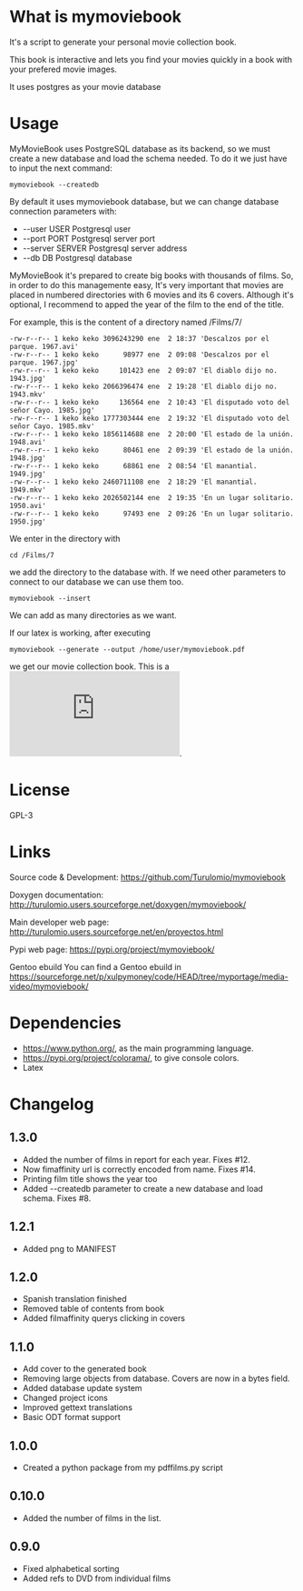 What is mymoviebook
===================
It's a script to generate your personal movie collection book. 

This book is interactive and lets you find your movies quickly in a book with your prefered movie images.

It uses postgres as your movie database

Usage
=====

MyMovieBook uses PostgreSQL database as its backend, so we must create a new database and load the schema needed. To do it we just have to input the next command:

`mymoviebook --createdb`

By default it uses mymoviebook database, but we can change database connection parameters with:
*  --user USER         Postgresql user
*  --port PORT         Postgresql server port
*  --server SERVER     Postgresql server address
*  --db DB             Postgresql database

MyMovieBook it's prepared to create big books with thousands of films. So, in order to do this managemente easy, It's very important that movies are placed in numbered directories with 6 movies and its 6 covers. Although it's optional, I recommend to apped the year of the film to the end of the title.

For example, this is the content of a directory named /Films/7/

    -rw-r--r-- 1 keko keko 3096243290 ene  2 18:37 'Descalzos por el parque. 1967.avi' 
    -rw-r--r-- 1 keko keko      98977 ene  2 09:08 'Descalzos por el parque. 1967.jpg'
    -rw-r--r-- 1 keko keko     101423 ene  2 09:07 'El diablo dijo no. 1943.jpg'
    -rw-r--r-- 1 keko keko 2066396474 ene  2 19:28 'El diablo dijo no. 1943.mkv'
    -rw-r--r-- 1 keko keko     136564 ene  2 10:43 'El disputado voto del señor Cayo. 1985.jpg'
    -rw-r--r-- 1 keko keko 1777303444 ene  2 19:32 'El disputado voto del señor Cayo. 1985.mkv'
    -rw-r--r-- 1 keko keko 1856114688 ene  2 20:00 'El estado de la unión. 1948.avi'
    -rw-r--r-- 1 keko keko      80461 ene  2 09:39 'El estado de la unión. 1948.jpg'
    -rw-r--r-- 1 keko keko      68861 ene  2 08:54 'El manantial. 1949.jpg'
    -rw-r--r-- 1 keko keko 2460711108 ene  2 18:29 'El manantial. 1949.mkv'
    -rw-r--r-- 1 keko keko 2026502144 ene  2 19:35 'En un lugar solitario. 1950.avi'
    -rw-r--r-- 1 keko keko      97493 ene  2 09:26 'En un lugar solitario. 1950.jpg'

We enter in the directory with

`cd /Films/7`

we add the directory to the database with. If we need other parameters to connect to our database we can use them too.

`mymoviebook --insert`

We can add as many directories as we want.

If our latex is working, after executing

`mymoviebook --generate --output /home/user/mymoviebook.pdf`

we get our movie collection book. This is a ![demo](https://raw.githubusercontent.com/Turulomio/mymoviebook/master/doc/demo.pdf).


License
=======
GPL-3

Links
=====

Source code & Development:
    https://github.com/Turulomio/mymoviebook

Doxygen documentation:
    http://turulomio.users.sourceforge.net/doxygen/mymoviebook/

Main developer web page:
    http://turulomio.users.sourceforge.net/en/proyectos.html
    
Pypi web page:
    https://pypi.org/project/mymoviebook/

Gentoo ebuild
    You can find a Gentoo ebuild in https://sourceforge.net/p/xulpymoney/code/HEAD/tree/myportage/media-video/mymoviebook/


Dependencies
============
* https://www.python.org/, as the main programming language.
* https://pypi.org/project/colorama/, to give console colors.
* Latex

Changelog
=========
1.3.0
-----
- Added the number of films in report for each year. Fixes #12.
- Now fimaffinity url is correctly encoded from name. Fixes #14.
- Printing film title shows the year too
- Added --createdb parameter to create a new database and load schema. Fixes #8.

1.2.1
-----
- Added png to MANIFEST

1.2.0
-----
- Spanish translation finished
- Removed table of contents from book
- Added filmaffinity querys clicking in covers

1.1.0
-----
- Add cover to the generated book
- Removing large objects from database. Covers are now in a bytes field.
- Added database update system
- Changed project icons
- Improved gettext translations
- Basic ODT format support

1.0.0
-----
- Created a python package from my pdffilms.py script


0.10.0
------
- Added the number of films in the list.

0.9.0
-----
- Fixed alphabetical sorting
- Added refs to DVD from individual films
